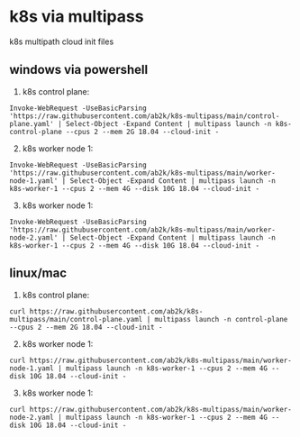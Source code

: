 # k8s via multipass
k8s multipath cloud init files

## windows via powershell

1. k8s control plane: 
```
Invoke-WebRequest -UseBasicParsing 'https://raw.githubusercontent.com/ab2k/k8s-multipass/main/control-plane.yaml' | Select-Object -Expand Content | multipass launch -n k8s-control-plane --cpus 2 --mem 2G 18.04 --cloud-init -
```
2. k8s worker node 1: 
```
Invoke-WebRequest -UseBasicParsing 'https://raw.githubusercontent.com/ab2k/k8s-multipass/main/worker-node-1.yaml' | Select-Object -Expand Content | multipass launch -n k8s-worker-1 --cpus 2 --mem 4G --disk 10G 18.04 --cloud-init -
```
3. k8s worker node 1: 
```
Invoke-WebRequest -UseBasicParsing 'https://raw.githubusercontent.com/ab2k/k8s-multipass/main/worker-node-2.yaml' | Select-Object -Expand Content | multipass launch -n k8s-worker-1 --cpus 2 --mem 4G --disk 10G 18.04 --cloud-init -
```

## linux/mac

1. k8s control plane: 
```
curl https://raw.githubusercontent.com/ab2k/k8s-multipass/main/control-plane.yaml | multipass launch -n control-plane --cpus 2 --mem 2G 18.04 --cloud-init -
```
2. k8s worker node 1: 
```
curl https://raw.githubusercontent.com/ab2k/k8s-multipass/main/worker-node-1.yaml | multipass launch -n k8s-worker-1 --cpus 2 --mem 4G --disk 10G 18.04 --cloud-init -
```
3. k8s worker node 1: 
```
curl https://raw.githubusercontent.com/ab2k/k8s-multipass/main/worker-node-2.yaml | multipass launch -n k8s-worker-1 --cpus 2 --mem 4G --disk 10G 18.04 --cloud-init -
```
